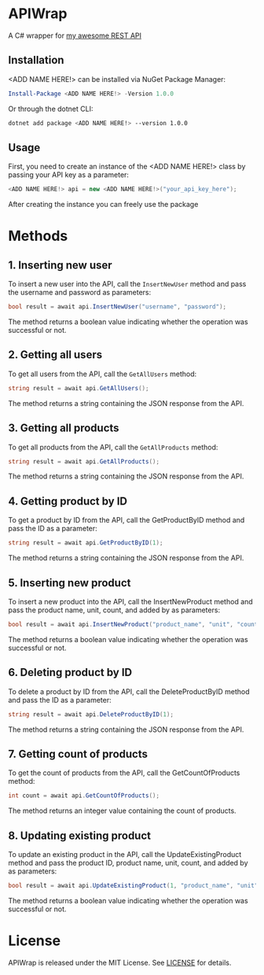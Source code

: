 # APIWrap

A C# wrapper for <a href="https://github.com/wodosharlatan/REST-API-DB">my awesome REST API</a>



## Installation

<ADD NAME HERE!> can be installed via NuGet Package Manager:

```powershell
Install-Package <ADD NAME HERE!> -Version 1.0.0
```
Or through the dotnet CLI:

```bash
dotnet add package <ADD NAME HERE!> --version 1.0.0
```

## Usage
First, you need to create an instance of the  <ADD NAME HERE!> class by passing your API key as a parameter:

```csharp
<ADD NAME HERE!> api = new <ADD NAME HERE!>("your_api_key_here");
```
After creating the instance you can freely use the package

# Methods

## 1.  Inserting new user
To insert a new user into the API, call the `InsertNewUser` method and pass the username and password as parameters:

```csharp
bool result = await api.InsertNewUser("username", "password");
```
The method returns a boolean value indicating whether the operation was successful or not.

## 2.   Getting all users
To get all users from the API, call the `GetAllUsers` method:

```csharp
string result = await api.GetAllUsers();
```

The method returns a string containing the JSON response from the API.


## 3.  Getting all products
To get all products from the API, call the `GetAllProducts` method:

```csharp
string result = await api.GetAllProducts();
```
The method returns a string containing the JSON response from the API.


## 4.   Getting product by ID
To get a product by ID from the API, call the GetProductByID method and pass the ID as a parameter:

```csharp
string result = await api.GetProductByID(1);
```

The method returns a string containing the JSON response from the API.

## 5. Inserting new product
To insert a new product into the API, call the InsertNewProduct method and pass the product name, unit, count, and added by as parameters:

```csharp
bool result = await api.InsertNewProduct("product_name", "unit", "count", "added_by");
```

The method returns a boolean value indicating whether the operation was successful or not.

## 6. Deleting product by ID
To delete a product by ID from the API, call the DeleteProductByID method and pass the ID as a parameter:

```csharp
string result = await api.DeleteProductByID(1);
```

The method returns a string containing the JSON response from the API.

## 7. Getting count of products
To get the count of products from the API, call the GetCountOfProducts method:

```csharp
int count = await api.GetCountOfProducts();
```
The method returns an integer value containing the count of products.

## 8. Updating existing product
To update an existing product in the API, call the UpdateExistingProduct method and pass the product ID, product name, unit, count, and added by as parameters:

```csharp
bool result = await api.UpdateExistingProduct(1, "product_name", "unit", "count", "added_by");
```
The method returns a boolean value indicating whether the operation was successful or not.

# License
APIWrap is released under the MIT License. See <a href="https://github.com/wodosharlatan/API-Wrapper/edit/main/LICENSE">LICENSE</a> for details.

